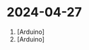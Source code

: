 # 2024-04-27

1. [](https://github.comundefined "Amo + Arduino = Arduimo") [Arduino]
2. [](https://github.comundefined "") [Arduino]
